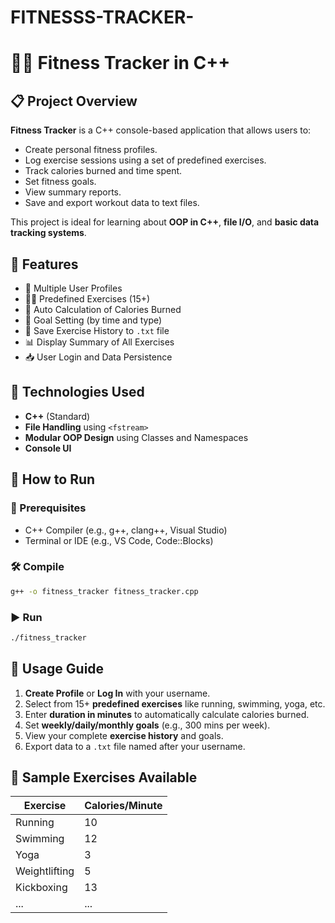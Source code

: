 # FITNESSS-TRACKER-
# 🏃‍♂️ Fitness Tracker in C++

## 📋 Project Overview

**Fitness Tracker** is a C++ console-based application that allows users to:

* Create personal fitness profiles.
* Log exercise sessions using a set of predefined exercises.
* Track calories burned and time spent.
* Set fitness goals.
* View summary reports.
* Save and export workout data to text files.

This project is ideal for learning about **OOP in C++**, **file I/O**, and **basic data tracking systems**.


## 📁 Features

* 👤 Multiple User Profiles
* 🏋️‍♂️ Predefined Exercises (15+)
* 🧮 Auto Calculation of Calories Burned
* 🎯 Goal Setting (by time and type)
* 📄 Save Exercise History to `.txt` file
* 📊 Display Summary of All Exercises
* 📥 User Login and Data Persistence


## 🧱 Technologies Used

* **C++** (Standard)
* **File Handling** using `<fstream>`
* **Modular OOP Design** using Classes and Namespaces
* **Console UI**


## 🚀 How to Run

### 🔧 Prerequisites

* C++ Compiler (e.g., g++, clang++, Visual Studio)
* Terminal or IDE (e.g., VS Code, Code::Blocks)

### 🛠️ Compile

```bash
g++ -o fitness_tracker fitness_tracker.cpp
```

### ▶️ Run

```bash
./fitness_tracker
```


## 🧠 Usage Guide

1. **Create Profile** or **Log In** with your username.
2. Select from 15+ **predefined exercises** like running, swimming, yoga, etc.
3. Enter **duration in minutes** to automatically calculate calories burned.
4. Set **weekly/daily/monthly goals** (e.g., 300 mins per week).
5. View your complete **exercise history** and goals.
6. Export data to a `.txt` file named after your username.


## 📌 Sample Exercises Available

| Exercise      | Calories/Minute |
| ------------- | --------------- |
| Running       | 10              |
| Swimming      | 12              |
| Yoga          | 3               |
| Weightlifting | 5               |
| Kickboxing    | 13              |
| ...           | ...             |







